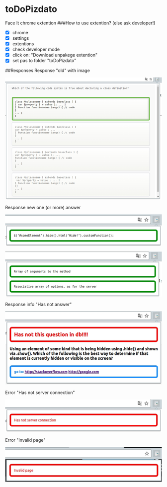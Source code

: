 # toDoPizdato
Face It chrome extention
###How to use extention? (else ask developer!)

- [x] chrome
- [x] settings
- [x] extentions
- [x] check developer mode
- [x] click on: "Download unpakege extention"
- [x] set pas to folder "toDoPizdato"

##Responses
Response "old" with image

![picture alt](img/old.jpg "old")

Response new one (or more) answer

![picture alt](img/newOne.jpg "new one")

![picture alt](img/newMulty.jpg "new multy")

Response info "Has not answer"

![picture alt](img/infoHasNotAnswer.jpg "Has not answer")

Error "Has not server connection"

![picture alt](img/errorHasNotServer.jpg "Has not server connection")

Error "Invalid page"

![picture alt](img/errorInvalidPage.jpg "Invalid page")
